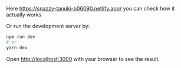 Here https://snazzy-tanuki-b06090.netlify.app/ you can check how it actually works

Or run the development server by:

```bash
npm run dev
# or
yarn dev
```

Open [http://localhost:3000](http://localhost:3000) with your browser to see the result.
